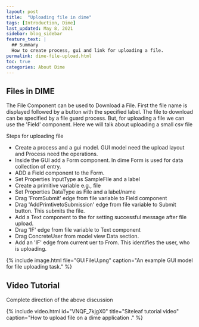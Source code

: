 ```yaml
---
layout: post
title:  "Uploading file in dime"
tags: [Introduction, Dime]
last_updated: May 8, 2021
sidebar: blog_sidebar
feature_text: |
  ## Summary
  How to create process, gui and link for uploading a file.
permalink: dime-file-upload.html
toc: true
categories: About Dime
---
```


## Files in DIME

The File Component can be used to Download a File. First the file name is displayed followed by a button with the specified label. The file to download can be specified by a file guard process. But, for uploading a file we can use the 'Field' component. Here we will talk about uploading a small csv file

Steps for uploading file

 - Create a process and a gui model. GUI model need the upload layout and Process need the operations.
 - Inside the GUI add a Form component. In dime Form is used for data collection of entry.
 - ADD a Field component to the Form.
 - Set Properties InputType as SampleFIle and a label
 - Create a primitive variable e.g., file
 - Set Properties DataType as File and a label/name
 - Drag 'FromSubmit' edge from file variable to Field component   
 - Drag 'AddPrimtivetoSubmission' edge from file variable to Submit button. This submits the file.
 - Add a Text component to the for setting successful message after file upload. 
 - Drag 'IF' edge from file variable to Text component 
 - Drag ConcreteUser from model view Data section.
 - Add an 'IF' edge from current uer to From. This identifies the user, who is uploading.   



 {% include image.html file="GUIFileU.png" caption="An example GUI model for file uploading task." %} 


## Video Tutorial 

Complete direction of the above discussion
<br>

{% include video.html id="VNQF_7kjgX0" title="Siteleaf tutorial video" caption="How to upload file on a dime application ." %}